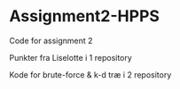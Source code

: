 # Assignment2-HPPS
Code for assignment 2

Punkter fra Liselotte i 1 repository 

Kode for brute-force & k-d træ i 2 repository
